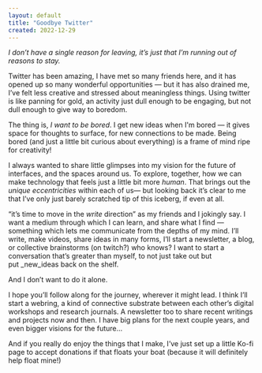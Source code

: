 ```yaml
---
layout: default
title: "Goodbye Twitter"
created: 2022-12-29
---
```


_I don’t have a single reason for leaving, it’s just that I’m running out of reasons to stay._

Twitter has been amazing, I have met so many friends here, and it has opened up so many wonderful opportunities — but it has also drained me, I’ve felt less creative and stressed about meaningless things. Using twitter is like panning for gold, an activity just dull enough to be engaging, but not dull enough to give way to boredom.

The thing is, _I want to be bored_. I get new ideas when I'm bored — it gives space for thoughts to surface, for new connections to be made. Being bored (and just a little bit curious about everything) is a frame of mind ripe for creativity!

I always wanted to share little glimpses into my vision for the future of interfaces, and the spaces around us. To explore, together, how we can make technology that feels just a little bit more _human_. That brings out the *unique eccentricities* within each of us— but looking back it’s clear to me that I’ve only just barely scratched tip of this iceberg, if even at all.

“it’s time to move in the _write_ direction” as my friends and I jokingly say. I want a medium through which I can learn, and share what I find — something which lets me communicate from the depths of my mind. I’ll write, make videos, share ideas in many forms, I’ll start a newsletter, a blog, or collective brainstorms (on twitch?) who knows? I want to start a conversation that’s greater than myself, to not just take out but put _new_ideas back on the shelf.

And I don’t want to do it alone.

I hope you’ll follow along for the journey, wherever it might lead. I think I’ll start a webring, a kind of connective substrate between each other’s digital workshops and research journals. A newsletter too to share recent writings and projects now and then. I have big plans for the next couple years, and even bigger visions for the future…

<span>And if you really do enjoy the things that I make, I’ve just set up a little Ko-fi page to accept donations if that floats your boat (because it will definitely help float mine!)</span>